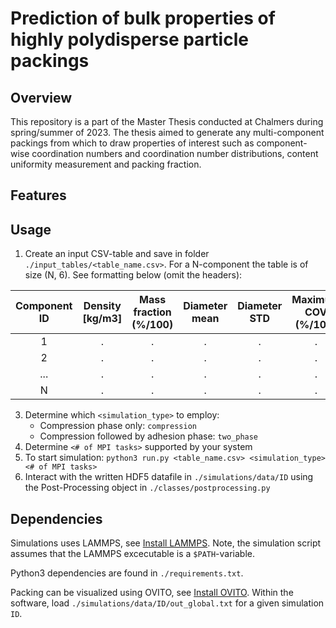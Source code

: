 # Prediction of bulk properties of highly polydisperse particle packings

## Overview
This repository is a part of the Master Thesis conducted at Chalmers during spring/summer of 2023. The thesis aimed to generate any multi-component packings from which to draw properties of interest such as component-wise coordination numbers and coordination number distributions, content uniformity measurement and packing fraction.

## Features

## Usage
1. Create an input CSV-table and save in folder ```./input_tables/<table_name.csv>```. For a N-component the table is of size (N, 6). See formatting below (omit the headers):

| Component ID | Density [kg/m3] | Mass fraction (%/100) | Diameter mean | Diameter STD | Maximum COV (%/100) |
|:------------:|:---------------:|:-------------:|:-------------:|:------------:|:-----------:|
| 1            |        .        |       .       |       .       |       .      |      .      |
| 2            |        .        |       .       |       .       |       .      |      .      |
| ...          |        .        |       .       |       .       |       .      |      .      |
| N            |        .        |       .       |       .       |       .      |      .      |

3. Determine which ```<simulation_type>``` to employ:
   - Compression phase only: ```compression``` 
   - Compression followed by adhesion phase: ```two_phase```
4. Determine ```<# of MPI tasks>``` supported by your system
5. To start simulation: ```python3 run.py <table_name.csv> <simulation_type> <# of MPI tasks>```
6. Interact with the written HDF5 datafile in ```./simulations/data/ID``` using the Post-Processing object in ```./classes/postprocessing.py```

## Dependencies 
Simulations uses LAMMPS, see [Install LAMMPS](https://docs.lammps.org/Install.html). Note, the simulation script assumes that the LAMMPS excecutable is a ```$PATH```-variable.

Python3 dependencies are found in ```./requirements.txt```.

Packing can be visualized using OVITO, see [Install OVITO](https://www.ovito.org/manual/installation.html). Within the software, load ```./simulations/data/ID/out_global.txt``` for a given simulation ```ID```.
